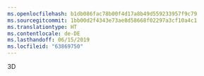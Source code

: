 ```yaml
---
ms.openlocfilehash: b1db086fac78b00f4d17a8b49d559233957f9c79
ms.sourcegitcommit: 1bb00d2f4343e73ae8d58668f02297a3cf10a4c1
ms.translationtype: HT
ms.contentlocale: de-DE
ms.lasthandoff: 06/15/2019
ms.locfileid: "63869750"
---
```

3D